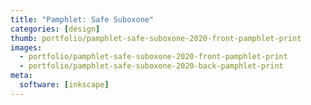 ```yaml
---
title: "Pamphlet: Safe Suboxone"
categories: [design]
thumb: portfolio/pamphlet-safe-suboxone-2020-front-pamphlet-print
images:
  - portfolio/pamphlet-safe-suboxone-2020-front-pamphlet-print
  - portfolio/pamphlet-safe-suboxone-2020-back-pamphlet-print
meta:
  software: [inkscape]
---
```

